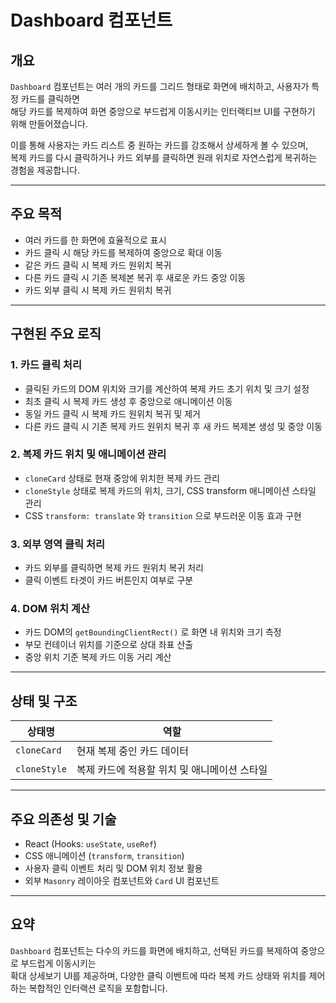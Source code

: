 # Dashboard 컴포넌트

## 개요

`Dashboard` 컴포넌트는 여러 개의 카드를 그리드 형태로 화면에 배치하고, 사용자가 특정 카드를 클릭하면  
해당 카드를 복제하여 화면 중앙으로 부드럽게 이동시키는 인터랙티브 UI를 구현하기 위해 만들어졌습니다.

이를 통해 사용자는 카드 리스트 중 원하는 카드를 강조해서 상세하게 볼 수 있으며,  
복제 카드를 다시 클릭하거나 카드 외부를 클릭하면 원래 위치로 자연스럽게 복귀하는 경험을 제공합니다.

---

## 주요 목적

- 여러 카드를 한 화면에 효율적으로 표시
- 카드 클릭 시 해당 카드를 복제하여 중앙으로 확대 이동
- 같은 카드 클릭 시 복제 카드 원위치 복귀
- 다른 카드 클릭 시 기존 복제본 복귀 후 새로운 카드 중앙 이동
- 카드 외부 클릭 시 복제 카드 원위치 복귀

---

## 구현된 주요 로직

### 1. 카드 클릭 처리

- 클릭된 카드의 DOM 위치와 크기를 계산하여 복제 카드 초기 위치 및 크기 설정
- 최초 클릭 시 복제 카드 생성 후 중앙으로 애니메이션 이동
- 동일 카드 클릭 시 복제 카드 원위치 복귀 및 제거
- 다른 카드 클릭 시 기존 복제 카드 원위치 복귀 후 새 카드 복제본 생성 및 중앙 이동

### 2. 복제 카드 위치 및 애니메이션 관리

- `cloneCard` 상태로 현재 중앙에 위치한 복제 카드 관리
- `cloneStyle` 상태로 복제 카드의 위치, 크기, CSS transform 애니메이션 스타일 관리
- CSS `transform: translate` 와 `transition` 으로 부드러운 이동 효과 구현

### 3. 외부 영역 클릭 처리

- 카드 외부를 클릭하면 복제 카드 원위치 복귀 처리
- 클릭 이벤트 타겟이 카드 버튼인지 여부로 구분

### 4. DOM 위치 계산

- 카드 DOM의 `getBoundingClientRect()` 로 화면 내 위치와 크기 측정
- 부모 컨테이너 위치를 기준으로 상대 좌표 산출
- 중앙 위치 기준 복제 카드 이동 거리 계산

---

## 상태 및 구조

| 상태명       | 역할                                         |
| ------------ | -------------------------------------------- |
| `cloneCard`  | 현재 복제 중인 카드 데이터                   |
| `cloneStyle` | 복제 카드에 적용할 위치 및 애니메이션 스타일 |

---

## 주요 의존성 및 기술

- React (Hooks: `useState`, `useRef`)
- CSS 애니메이션 (`transform`, `transition`)
- 사용자 클릭 이벤트 처리 및 DOM 위치 정보 활용
- 외부 `Masonry` 레이아웃 컴포넌트와 `Card` UI 컴포넌트

---

## 요약

`Dashboard` 컴포넌트는 다수의 카드를 화면에 배치하고, 선택된 카드를 복제하여 중앙으로 부드럽게 이동시키는  
확대 상세보기 UI를 제공하며, 다양한 클릭 이벤트에 따라 복제 카드 상태와 위치를 제어하는 복합적인 인터랙션 로직을 포함합니다.
